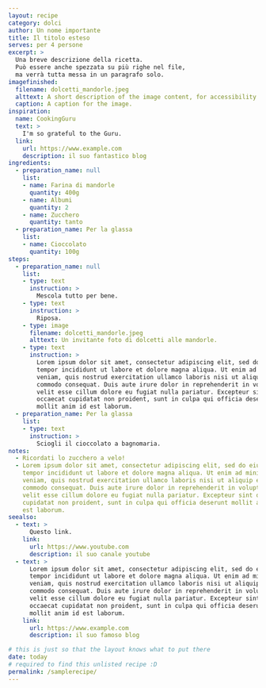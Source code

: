 ```yaml
---
layout: recipe
category: dolci
author: Un nome importante
title: Il titolo esteso
serves: per 4 persone
excerpt: >
  Una breve descrizione della ricetta.
  Può essere anche spezzata su più righe nel file,
  ma verrà tutta messa in un paragrafo solo.
imagefinished:
  filename: dolcetti_mandorle.jpeg
  alttext: A short description of the image content, for accessibility.
  caption: A caption for the image.
inspiration:
  name: CookingGuru
  text: >
    I'm so grateful to the Guru.
  link:
    url: https://www.example.com
    description: il suo fantastico blog
ingredients:
  - preparation_name: null
    list:
    - name: Farina di mandorle
      quantity: 400g
    - name: Albumi
      quantity: 2
    - name: Zucchero
      quantity: tanto
  - preparation_name: Per la glassa
    list:
    - name: Cioccolato
      quantity: 100g
steps:
  - preparation_name: null
    list:
    - type: text
      instruction: >
        Mescola tutto per bene.
    - type: text
      instruction: >
        Riposa.
    - type: image
      filename: dolcetti_mandorle.jpeg
      alttext: Un invitante foto di dolcetti alle mandorle.
    - type: text
      instruction: >
        Lorem ipsum dolor sit amet, consectetur adipiscing elit, sed do eiusmod
        tempor incididunt ut labore et dolore magna aliqua. Ut enim ad minim
        veniam, quis nostrud exercitation ullamco laboris nisi ut aliquip ex ea
        commodo consequat. Duis aute irure dolor in reprehenderit in voluptate
        velit esse cillum dolore eu fugiat nulla pariatur. Excepteur sint
        occaecat cupidatat non proident, sunt in culpa qui officia deserunt
        mollit anim id est laborum.
  - preparation_name: Per la glassa
    list:
    - type: text
      instruction: >
        Sciogli il cioccolato a bagnomaria.
notes:
  - Ricordati lo zucchero a velo!
  - Lorem ipsum dolor sit amet, consectetur adipiscing elit, sed do eiusmod
    tempor incididunt ut labore et dolore magna aliqua. Ut enim ad minim
    veniam, quis nostrud exercitation ullamco laboris nisi ut aliquip ex ea
    commodo consequat. Duis aute irure dolor in reprehenderit in voluptate
    velit esse cillum dolore eu fugiat nulla pariatur. Excepteur sint occaecat
    cupidatat non proident, sunt in culpa qui officia deserunt mollit anim id
    est laborum.
seealso:
  - text: >
      Questo link.
    link:
      url: https://www.youtube.com
      description: il suo canale youtube
  - text: >
      Lorem ipsum dolor sit amet, consectetur adipiscing elit, sed do eiusmod
      tempor incididunt ut labore et dolore magna aliqua. Ut enim ad minim
      veniam, quis nostrud exercitation ullamco laboris nisi ut aliquip ex ea
      commodo consequat. Duis aute irure dolor in reprehenderit in voluptate
      velit esse cillum dolore eu fugiat nulla pariatur. Excepteur sint
      occaecat cupidatat non proident, sunt in culpa qui officia deserunt
      mollit anim id est laborum.
    link:
      url: https://www.example.com
      description: il suo famoso blog

# this is just so that the layout knows what to put there
date: today
# required to find this unlisted recipe :D
permalink: /samplerecipe/
---
```


